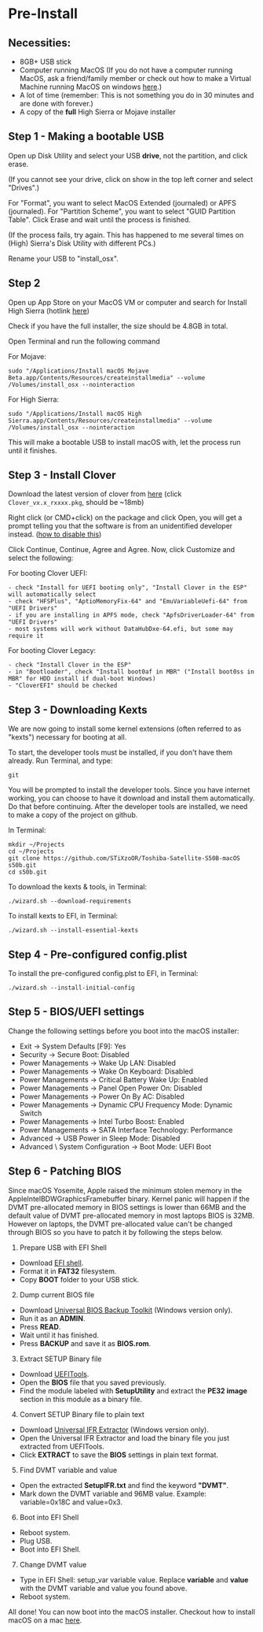 # Pre-Install

## Necessities:
* 8GB+ USB stick
* Computer running MacOS (If you do not have a computer running MacOS, ask a friend/family member or check out how to make a Virtual Machine running MacOS on windows [here](https://techsviewer.com/install-macos-high-sierra-vmware-windows/).)
* A lot of time (remember: This is not something you do in 30 minutes and are done with forever.)
* A copy of the **full** High Sierra or Mojave installer

## Step 1 - Making a bootable USB
Open up Disk Utility and select your USB **drive**, not the partition, and click erase. 

(If you cannot see your drive, click on show in the top left corner and select "Drives".)

For "Format", you want to select MacOS Extended (journaled) or APFS (journaled). For "Partition Scheme", you want to select "GUID Partition Table". Click Erase and wait until the process is finished. 

(If the process fails, try again. This has happened to me several times on (High) Sierra's Disk Utility with different PCs.)

Rename your USB to "install_osx".

## Step 2
Open up App Store on your MacOS VM or computer and search for Install High Sierra (hotlink [here](https://itunes.apple.com/us/app/macos-high-sierra/id1246284741?mt=12))

Check if you have the full installer, the size should be 4.8GB in total.

Open Terminal and run the following command

For Mojave: 
```
sudo "/Applications/Install macOS Mojave Beta.app/Contents/Resources/createinstallmedia" --volume /Volumes/install_osx --nointeraction
```

For High Sierra: 
```
sudo "/Applications/Install macOS High Sierra.app/Contents/Resources/createinstallmedia" --volume /Volumes/install_osx --nointeraction
```

This will make a bootable USB to install macOS with, let the process run until it finishes.

## Step 3 - Install Clover
Download the latest version of clover from [here](https://github.com/Dids/clover-builder/releases) (click `Clover_vx.x_rxxxx.pkg`, should be ~18mb)

Right click (or CMD+click) on the package and click Open, you will get a prompt telling you that the software is from an unidentified developer instead. ([how to disable this](http://osxdaily.com/2016/09/27/allow-apps-from-anywhere-macos-gatekeeper/))

Click Continue, Continue, Agree and Agree. Now, click Customize and select the following:

For booting Clover UEFI:
```
- check "Install for UEFI booting only", "Install Clover in the ESP" will automatically select
- check "HFSPlus", "AptioMemoryFix-64" and "EmuVariableUefi-64" from "UEFI Drivers"
- if you are installing in APFS mode, check "ApfsDriverLoader-64" from "UEFI Drivers"
- most systems will work without DataHubDxe-64.efi, but some may require it
```

For booting Clover Legacy:
```
- check "Install Clover in the ESP"
- in "Bootloader", check "Install boot0af in MBR" ("Install boot0ss in MBR" for HDD install if dual-boot Windows)
- "CloverEFI" should be checked
```

## Step 3 - Downloading Kexts
We are now going to install some kernel extensions (often referred to as "kexts") necessary for booting at all. 

To start, the developer tools must be installed, if you don't have them already. Run Terminal, and type:
```
git
```

You will be prompted to install the developer tools. Since you have internet working, you can choose to have it download and install them automatically. Do that before continuing.
After the developer tools are installed, we need to make a copy of the project on github.

In Terminal:
```
mkdir ~/Projects
cd ~/Projects
git clone https://github.com/STiXzoOR/Toshiba-Satellite-S50B-macOS s50b.git
cd s50b.git
```

To download the kexts & tools, in Terminal:
```
./wizard.sh --download-requirements
```

To install kexts to EFI, in Terminal:
```
./wizard.sh --install-essential-kexts
```

## Step 4 - Pre-configured config.plist

To install the pre-configured config.plst to EFI, in Terminal:
```
./wizard.sh --install-initial-config
```

## Step 5 - BIOS/UEFI settings

Change the following settings before you boot into the macOS installer:

* Exit → System Defaults [F9]: Yes
* Security → Secure Boot: Disabled
* Power Managements → Wake Up LAN: Disabled
* Power Managements → Wake On Keyboard: Disabled
* Power Managements → Critical Battery Wake Up: Enabled
* Power Managements → Panel Open Power On: Disabled
* Power Managements → Power On By AC: Disabled
* Power Managements → Dynamic CPU Frequency Mode: Dynamic Switch
* Power Managements → Intel Turbo Boost: Enabled
* Power Managements → SATA Interface Technology: Performance
* Advanced → USB Power in Sleep Mode: Disabled
* Advanced \ System Configuration → Boot Mode: UEFI Boot

## Step 6 - Patching BIOS

Since macOS Yosemite, Apple raised the minimum stolen memory in the AppleIntelBDWGraphicsFramebuffer binary. Kernel panic will happen if the DVMT pre-allocated memory in BIOS settings is lower than 66MB and the default value of DVMT pre-allocated memory in most laptops BIOS is 32MB. However on laptops, the DVMT pre-allocated value can't be changed through BIOS so you have to patch it by following the steps below.

1. Prepare USB with EFI Shell 
  * Download [EFI shell](http://www.firewolf.science/wp-content/uploads/2015/04/EFI-shell.zip).
  * Format it in **FAT32** filesystem.
  * Copy **BOOT** folder to your USB stick.
2. Dump current BIOS file
  * Download [Universal BIOS Backup Toolkit](http://m.majorgeeks.com/files/details/universal_bios_backup_toolkit.html) (Windows version only). 
  * Run it as an **ADMIN**.
  * Press **READ**. 
  * Wait until it has finished.
  * Press **BACKUP** and save it as **BIOS.rom**.
3. Extract SETUP Binary file
  * Download [UEFITools](https://github.com/LongSoft/UEFITool/releases).
  * Open the **BIOS** file that you saved previously. 
  * Find the module labeled with **SetupUtility** and extract the **PE32 image** section﻿ in this module as a binary file.
4. Convert SETUP Binary file to plain text
  * Download [Universal IFR Extractor﻿](https://github.com/LongSoft/Universal-IFR-Extractor/releases) (Windows version only). 
  * Open the Universal IFR Extractor and load the binary file you just extracted from UEFITools.
  * Click **EXTRACT** to save the **BIOS** settings in plain text format.
5. Find DVMT variable and value
  * Open the extracted **SetupIFR.txt** and find the keyword **"DVMT"**.
  * Mark down the DVMT variable and 96MB value. Example: variable=0x18C and value=0x3.
6. Boot into EFI Shell
  * Reboot system.
  * Plug USB.
  * Boot into EFI Shell.
7. Change DVMT value
  * Type in EFI Shell: setup_var variable value. Replace **variable** and **value** with the DVMT variable and value you found above.
  * Reboot system. 

All done! You can now boot into the macOS installer.
Checkout how to install macOS on a mac [here](https://support.apple.com/en-us/HT204904).
